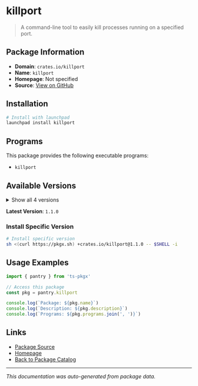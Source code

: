 # killport

> A command-line tool to easily kill processes running on a specified port.

## Package Information

- **Domain**: `crates.io/killport`
- **Name**: `killport`
- **Homepage**: Not specified
- **Source**: [View on GitHub](https://github.com/pkgxdev/pantry/tree/main/projects/crates.io/killport/package.yml)

## Installation

```bash
# Install with launchpad
launchpad install killport
```

## Programs

This package provides the following executable programs:

- `killport`

## Available Versions

<details>
<summary>Show all 4 versions</summary>

- `1.1.0`, `1.0.0`, `0.9.2`, `0.9.1`

</details>

**Latest Version**: `1.1.0`

### Install Specific Version

```bash
# Install specific version
sh <(curl https://pkgx.sh) +crates.io/killport@1.1.0 -- $SHELL -i
```

## Usage Examples

```typescript
import { pantry } from 'ts-pkgx'

// Access this package
const pkg = pantry.killport

console.log(`Package: ${pkg.name}`)
console.log(`Description: ${pkg.description}`)
console.log(`Programs: ${pkg.programs.join(', ')}`)
```

## Links

- [Package Source](https://github.com/pkgxdev/pantry/tree/main/projects/crates.io/killport/package.yml)
- [Homepage](#)
- [Back to Package Catalog](../package-catalog.md)

---

*This documentation was auto-generated from package data.*
